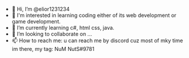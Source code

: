 - 👋 Hi, I’m @elior1231234
- 👀 I'm interested in learning coding either of its web development or game development.
- 🌱 I’m currently learning c#, html css, java.
- 💞️ I’m looking to collaborate on ...
- 📫 How to reach me: u can reach me by discord cuz most of mky time im there, my tag: NuM NutS#9781


<!--
**elior1231234/elior1231234** is a ✨ _special_ ✨ repository because its `README.md` (this file) appears on your GitHub profile.

Here are some ideas to get you started:

- 🔭 I’m currently working on ...
- 🌱 I’m currently learning ...
- 👯 I’m looking to collaborate on ...
- 🤔 I’m looking for help with ...
- 💬 Ask me about ...
- 📫 How to reach me: ...
- 😄 Pronouns: ...
- ⚡ Fun fact: ...
-->
